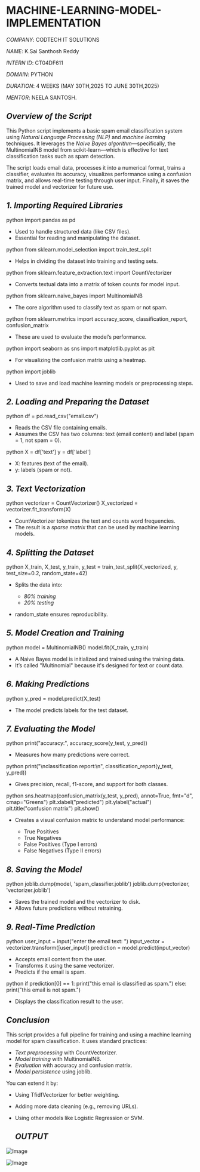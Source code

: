 # MACHINE-LEARNING-MODEL-IMPLEMENTATION

*COMPANY*: CODTECH IT SOLUTIONS

*NAME*: K.Sai Santhosh Reddy

*INTERN ID*: CT04DF611

*DOMAIN*: PYTHON

*DURATION*: 4 WEEKS (MAY 30TH,2025 TO JUNE 30TH,2025)

*MENTOR*: NEELA SANTOSH.

## *Overview of the Script*

This Python script implements a basic spam email classification system using *Natural Language Processing (NLP)* and *machine learning* techniques. It leverages the *Naive Bayes algorithm*—specifically, the MultinomialNB model from scikit-learn—which is effective for text classification tasks such as spam detection.

The script loads email data, processes it into a numerical format, trains a classifier, evaluates its accuracy, visualizes performance using a confusion matrix, and allows real-time testing through user input. Finally, it saves the trained model and vectorizer for future use.

## *1. Importing Required Libraries*

python
import pandas as pd


* Used to handle structured data (like CSV files).
* Essential for reading and manipulating the dataset.

python
from sklearn.model_selection import train_test_split


* Helps in dividing the dataset into training and testing sets.

python
from sklearn.feature_extraction.text import CountVectorizer


* Converts textual data into a matrix of token counts for model input.

python
from sklearn.naive_bayes import MultinomialNB


* The core algorithm used to classify text as spam or not spam.

python
from sklearn.metrics import accuracy_score, classification_report, confusion_matrix


* These are used to evaluate the model’s performance.

python
import seaborn as sns
import matplotlib.pyplot as plt


* For visualizing the confusion matrix using a heatmap.

python
import joblib


* Used to save and load machine learning models or preprocessing steps.

## *2. Loading and Preparing the Dataset*

python
df = pd.read_csv("email.csv")


* Reads the CSV file containing emails.
* Assumes the CSV has two columns: text (email content) and label (spam = 1, not spam = 0).

python
X = df['text']
y = df['label']


* X: features (text of the email).
* y: labels (spam or not).

## *3. Text Vectorization*

python
vectorizer = CountVectorizer()
X_vectorized = vectorizer.fit_transform(X)


* CountVectorizer tokenizes the text and counts word frequencies.
* The result is a *sparse matrix* that can be used by machine learning models.

## *4. Splitting the Dataset*

python
X_train, X_test, y_train, y_test = train_test_split(X_vectorized, y, test_size=0.2, random_state=42)


* Splits the data into:

  * *80% training*
  * *20% testing*
* random_state ensures reproducibility.

## *5. Model Creation and Training*

python
model = MultinomialNB()
model.fit(X_train, y_train)


* A Naive Bayes model is initialized and trained using the training data.
* It’s called "Multinomial" because it's designed for text or count data.

## *6. Making Predictions*

python
y_pred = model.predict(X_test)


* The model predicts labels for the test dataset.

## *7. Evaluating the Model*

python
print("accuracy:", accuracy_score(y_test, y_pred))


* Measures how many predictions were correct.

python
print("\nclassification report:\n", classification_report(y_test, y_pred))


* Gives precision, recall, f1-score, and support for both classes.

python
sns.heatmap(confusion_matrix(y_test, y_pred), annot=True, fmt="d", cmap="Greens")
plt.xlabel("predicted")
plt.ylabel("actual")
plt.title("confusion matrix")
plt.show()


* Creates a visual confusion matrix to understand model performance:

  * True Positives
  * True Negatives
  * False Positives (Type I errors)
  * False Negatives (Type II errors)

## *8. Saving the Model*

python
joblib.dump(model, 'spam_classifier.joblib')
joblib.dump(vectorizer, 'vectorizer.joblib')


* Saves the trained model and the vectorizer to disk.
* Allows future predictions without retraining.

## *9. Real-Time Prediction*

python
user_input = input("enter the email text: ")
input_vector = vectorizer.transform([user_input])
prediction = model.predict(input_vector)


* Accepts email content from the user.
* Transforms it using the same vectorizer.
* Predicts if the email is spam.

python
if prediction[0] == 1:
    print("this email is classified as spam.")
else:
    print("this email is not spam.")


* Displays the classification result to the user.

## *Conclusion*

This script provides a full pipeline for training and using a machine learning model for spam classification. It uses standard practices:

* *Text preprocessing* with CountVectorizer.
* *Model training* with MultinomialNB.
* *Evaluation* with accuracy and confusion matrix.
* *Model persistence* using joblib.

You can extend it by:

* Using TfidfVectorizer for better weighting.
* Adding more data cleaning (e.g., removing URLs).
* Using other models like Logistic Regression or SVM.

  ## *OUTPUT*

![Image](https://github.com/user-attachments/assets/912fec2a-56ac-4cb1-9506-adb2ecae21e8)

![Image](https://github.com/user-attachments/assets/fababa7d-ecbd-4af3-a595-b613e38170ef)
